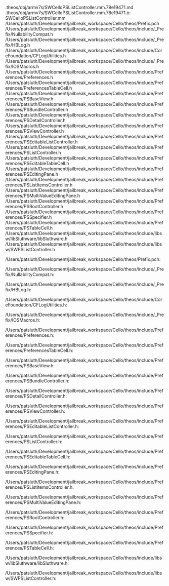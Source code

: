 .theos/obj/armv7s/SWCelloPSListController.mm.78e19471.md .theos/obj/armv7s/SWCelloPSListController.mm.78e19471.o: \
  SWCelloPSListController.mm \
  /Users/patsluth/Development/jailbreak_workspace/Cello/theos/Prefix.pch \
  /Users/patsluth/Development/jailbreak_workspace/Cello/theos/include/_Prefix/NullabilityCompat.h \
  /Users/patsluth/Development/jailbreak_workspace/Cello/theos/include/_Prefix/HBLog.h \
  /Users/patsluth/Development/jailbreak_workspace/Cello/theos/include/CoreFoundation/CFLogUtilities.h \
  /Users/patsluth/Development/jailbreak_workspace/Cello/theos/include/_Prefix/IOSMacros.h \
  /Users/patsluth/Development/jailbreak_workspace/Cello/theos/include/Preferences/Preferences.h \
  /Users/patsluth/Development/jailbreak_workspace/Cello/theos/include/Preferences/PreferencesTableCell.h \
  /Users/patsluth/Development/jailbreak_workspace/Cello/theos/include/Preferences/PSBaseView.h \
  /Users/patsluth/Development/jailbreak_workspace/Cello/theos/include/Preferences/PSBundleController.h \
  /Users/patsluth/Development/jailbreak_workspace/Cello/theos/include/Preferences/PSDetailController.h \
  /Users/patsluth/Development/jailbreak_workspace/Cello/theos/include/Preferences/PSViewController.h \
  /Users/patsluth/Development/jailbreak_workspace/Cello/theos/include/Preferences/PSEditableListController.h \
  /Users/patsluth/Development/jailbreak_workspace/Cello/theos/include/Preferences/PSListController.h \
  /Users/patsluth/Development/jailbreak_workspace/Cello/theos/include/Preferences/PSEditableTableCell.h \
  /Users/patsluth/Development/jailbreak_workspace/Cello/theos/include/Preferences/PSEditingPane.h \
  /Users/patsluth/Development/jailbreak_workspace/Cello/theos/include/Preferences/PSListItemsController.h \
  /Users/patsluth/Development/jailbreak_workspace/Cello/theos/include/Preferences/PSMultiValueEditingPane.h \
  /Users/patsluth/Development/jailbreak_workspace/Cello/theos/include/Preferences/PSRootController.h \
  /Users/patsluth/Development/jailbreak_workspace/Cello/theos/include/Preferences/PSSpecifier.h \
  /Users/patsluth/Development/jailbreak_workspace/Cello/theos/include/Preferences/PSTableCell.h \
  /Users/patsluth/Development/jailbreak_workspace/Cello/theos/include/libsw/libSluthware/libSluthware.h \
  /Users/patsluth/Development/jailbreak_workspace/Cello/theos/include/libsw/SWPSListController.h

/Users/patsluth/Development/jailbreak_workspace/Cello/theos/Prefix.pch:

/Users/patsluth/Development/jailbreak_workspace/Cello/theos/include/_Prefix/NullabilityCompat.h:

/Users/patsluth/Development/jailbreak_workspace/Cello/theos/include/_Prefix/HBLog.h:

/Users/patsluth/Development/jailbreak_workspace/Cello/theos/include/CoreFoundation/CFLogUtilities.h:

/Users/patsluth/Development/jailbreak_workspace/Cello/theos/include/_Prefix/IOSMacros.h:

/Users/patsluth/Development/jailbreak_workspace/Cello/theos/include/Preferences/Preferences.h:

/Users/patsluth/Development/jailbreak_workspace/Cello/theos/include/Preferences/PreferencesTableCell.h:

/Users/patsluth/Development/jailbreak_workspace/Cello/theos/include/Preferences/PSBaseView.h:

/Users/patsluth/Development/jailbreak_workspace/Cello/theos/include/Preferences/PSBundleController.h:

/Users/patsluth/Development/jailbreak_workspace/Cello/theos/include/Preferences/PSDetailController.h:

/Users/patsluth/Development/jailbreak_workspace/Cello/theos/include/Preferences/PSViewController.h:

/Users/patsluth/Development/jailbreak_workspace/Cello/theos/include/Preferences/PSEditableListController.h:

/Users/patsluth/Development/jailbreak_workspace/Cello/theos/include/Preferences/PSListController.h:

/Users/patsluth/Development/jailbreak_workspace/Cello/theos/include/Preferences/PSEditableTableCell.h:

/Users/patsluth/Development/jailbreak_workspace/Cello/theos/include/Preferences/PSEditingPane.h:

/Users/patsluth/Development/jailbreak_workspace/Cello/theos/include/Preferences/PSListItemsController.h:

/Users/patsluth/Development/jailbreak_workspace/Cello/theos/include/Preferences/PSMultiValueEditingPane.h:

/Users/patsluth/Development/jailbreak_workspace/Cello/theos/include/Preferences/PSRootController.h:

/Users/patsluth/Development/jailbreak_workspace/Cello/theos/include/Preferences/PSSpecifier.h:

/Users/patsluth/Development/jailbreak_workspace/Cello/theos/include/Preferences/PSTableCell.h:

/Users/patsluth/Development/jailbreak_workspace/Cello/theos/include/libsw/libSluthware/libSluthware.h:

/Users/patsluth/Development/jailbreak_workspace/Cello/theos/include/libsw/SWPSListController.h:
